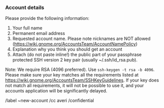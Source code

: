 ### Account details

Please provide the following information:

1. Your full name
2. Permanent email address
3. Requested account name. Please note nicknames are NOT allowed (https://wiki.gnome.org/AccountsTeam/AccountNamePolicy)
4. Explanation why you think you should get an account
5. Attach (do not paste inline!) the public part of your passphrase protected SSH version 2 key pair (usually ~/.ssh/id_rsa.pub). 

Note: We require RSA (4096 preferred). Use `ssh-keygen -t rsa -b 4096`. Please make sure your key matches all the requirements listed at
https://wiki.gnome.org/AccountsTeam/SSHKeyGuidelines. If your key does not match all requirements, it will not be possible to use it, and
your accounts application will be significantly delayed.

/label ~new-account
/cc averi
/confidential
